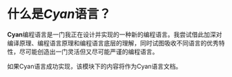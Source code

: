 # 什么是*Cyan*语言？
**Cyan**编程语言是一门我正在设计并实现的一种新的编程语言。我尝试借此加深对编译原理、编程语言原理和编程语言底层的理解，同时试图吸收不同语言的优秀特性，尽可能创造出一门灵活但又尽可能严谨的编程语言。

如果Cyan语言成功实现，该模块下的内容将作为Cyan语言文档。